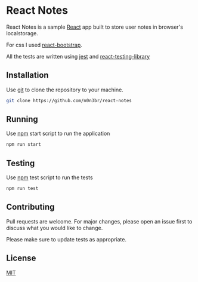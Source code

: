 # React Notes

React Notes is a sample [React](https://reactjs.org/) app built to store user notes in browser's localstorage.

For css I used [react-bootstrap](https://react-bootstrap.github.io/). 

All the tests are written using [jest](https://jestjs.io/) and [react-testing-library](https://testing-library.com/docs/react-testing-library/intro)

## Installation

Use [git](https://git-scm.com/) to clone the repository to your machine.

```bash
git clone https://github.com/n0n3br/react-notes
```

## Running

Use [npm](https://www.npmjs.com/) start script to run the application

```bash
npm run start
```

## Testing

Use [npm](https://www.npmjs.com/) test script to run the tests

```bash
npm run test
```

## Contributing
Pull requests are welcome. For major changes, please open an issue first to discuss what you would like to change.

Please make sure to update tests as appropriate.

## License
[MIT](https://choosealicense.com/licenses/mit/)
